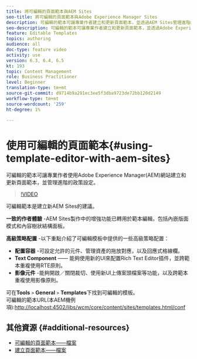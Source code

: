 ```yaml
---
title: 將可編輯的頁面範本與AEM Sites
seo-title: 將可編輯的頁面範本與Adobe Experience Manager Sites
description: 可編輯的範本可讓專業作者建立和更新頁面範本，並透過AEM Sites管理進階的政策設定。
seo-description: 可編輯的範本可讓專業作者建立和更新頁面範本，並透過Adobe Experience Manager Sites管理進階的政策設定。
feature: Editable Templates
topics: authoring
audience: all
doc-type: feature video
activity: use
version: 6.3, 6.4, 6.5
kt: 193
topic: Content Management
role: Business Practitioner
level: Beginner
translation-type: tm+mt
source-git-commit: d9714b9a291ec3ee5f3dba9723de72bb120d2149
workflow-type: tm+mt
source-wordcount: '259'
ht-degree: 1%

---
```



# 使用可編輯的頁面範本{#using-template-editor-with-aem-sites}

可編輯的範本可讓專業作者使用Adobe Experience Manager(AEM)網站建立和更新頁面範本，並管理進階的政策設定。

>[!VIDEO](https://video.tv.adobe.com/v/326784/?quality=12&learn=on)

可編輯範本是建立新AEM Sites的建議。

**一致的作者體驗** -AEM Sites製作中的增強功能已轉用於範本編輯，包括內嵌版面模式和內容樹狀結構面板。

**高級策略配置** -以下重點介紹了可編輯模板中提供的一些高級策略配置：

* **配置容器** -可設定允許的元件、管理資產的拖放對應，以及回應式格線欄。
* **Text Component**  —— 能夠使用新的UI來配置Rich Text Editor插件，並跨範本重複使用RTE原則。
* **影像元件** -能夠開啟／關閉裁切、使用新UI上傳案頭檔案等功能，以及跨範本重複使用影像原則。

可在&#x200B;**Tools** `>` **General** `>` **Templates**&#x200B;下找到可編輯的模板。\
可編輯的範本URL(本AEM機例項):[http://localhost:4502/libs/wcm/core/content/sites/templates.html/conf](http://localhost:4502/libs/wcm/core/content/sites/templates.html/conf)

## 其他資源 {#additional-resources}

* [可編輯的頁面範本——檔案](https://docs.adobe.com/content/help/en/experience-manager-65/developing/platform/templates/page-templates-editable.html)
* [建立頁面範本——檔案](https://docs.adobe.com/content/help/en/experience-manager-65/authoring/siteandpage/templates.html)
